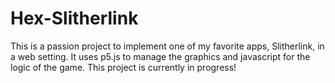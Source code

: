 # Hex-Slitherlink
This is a passion project to implement one of my favorite apps, Slitherlink, in a web setting. 
It uses p5.js to manage the graphics and javascript for the logic of the game. This project is currently in progress!
